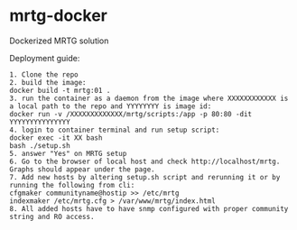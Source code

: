 # mrtg-docker
Dockerized MRTG solution



Deployment guide:

    1. Clone the repo
    2. build the image: 
    docker build -t mrtg:01 .
    3. run the container as a daemon from the image where XXXXXXXXXXXX is a local path to the repo and YYYYYYYY is image id: 
    docker run -v /XXXXXXXXXXXXX/mrtg/scripts:/app -p 80:80 -dit YYYYYYYYYYYYYYY
    4. login to container terminal and run setup script: 
    docker exec -it XX bash
    bash ./setup.sh
    5. answer "Yes" on MRTG setup
    6. Go to the browser of local host and check http://localhost/mrtg. Graphs should appear under the page.
    7. Add new hosts by altering setup.sh script and rerunning it or by running the following from cli: 
    cfgmaker communityname@hostip >> /etc/mrtg
    indexmaker /etc/mrtg.cfg > /var/www/mrtg/index.html
    8. All added hosts have to have snmp configured with proper community string and RO access.

